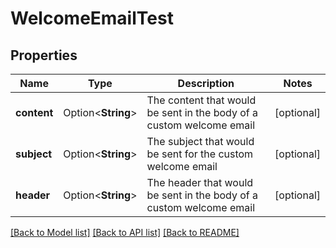 # WelcomeEmailTest

## Properties

Name | Type | Description | Notes
------------ | ------------- | ------------- | -------------
**content** | Option<**String**> | The content that would be sent in the body of a custom welcome email | [optional]
**subject** | Option<**String**> | The subject that would be sent for the custom welcome email | [optional]
**header** | Option<**String**> | The header that would be sent in the body of a custom welcome email | [optional]

[[Back to Model list]](../README.md#documentation-for-models) [[Back to API list]](../README.md#documentation-for-api-endpoints) [[Back to README]](../README.md)



